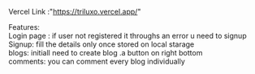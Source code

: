 Vercel Link :"https://triluxo.vercel.app/"

Features:  
Login page : if user not registered it throughs an error  u need to signup  
Signup: fill the details only once stored on local starage   
blogs: initiall need to create blog .a button on right bottom   
comments: you can comment every blog individually  
